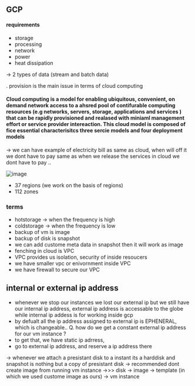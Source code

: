 ## GCP

#### requirements
- storage
- processing
- network
- power
- heat dissipation

-> 2 types of data (stream and batch data)

. provision is the main issue in terms of cloud computing


#### Cloud computing is a model for enabling ubiquitous, convenient, on demand network access to a ahsred pool of contifurable computing resources (e.g networks, servers, storage, applications and services ) that can be rapidly provisioned and realased with miniaml management effort or service provider intereaction. This cloud model is composed of fice essential characterisitcs three sercie models and four deployment models

-> we can have example of electricity bill as same as cloud, when will off it we dont have to pay same as when we release the services in cloud we dont have to pay
..

![image](https://user-images.githubusercontent.com/54886608/234199701-5e2b7da9-1828-4b5f-a0a8-54fe06a68c03.png)

- 37 regions (we work on the basis of regions)
- 112 zones 


### terms
- hotstorage -> when the frequency is high
- coldstorage -> when the frequency is low
- backup of vm is image
- backup of disk is snapshot
- we can add custome meta data in snapshot then it will work as image
- fenching in cloud is VPC
- VPC provides us isolation, security of inside resoucers
- we have smaller vpc or enivornment inside VPC
- we have firewall to secure our VPC


## internal or external ip address
 - whenever we stop our instances we lost our external ip but we still have our internal ip address, external ip address is accessable to the globe while internal ip addess is for working inside gcp
 - by defualt all the ip address assigned to external ip is EPHENERAL, which is changeable..
Q. how do we get a constant external ip address for our vm instance ?
-  to get that, we have static ip adrress,
-  go to external ip address, and reserve a ip address there


-> whenever we attach a presistant disk to a instant its a harddisk and snapshot is nothing but a copy of presistant disk
-> recommended dont create image from running vm instance
->>> disk -> image -> template (in which we used custome image as ours) -> vm instance
